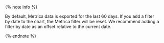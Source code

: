 {% note info %}

By default, Metrica data is exported for the last 60 days. If you add a filter by date to the chart, the Metrica filter will be reset. We recommend adding a filter by date as an offset relative to the current date.

{% endnote %}